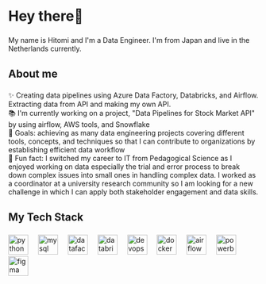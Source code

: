 <h1 align="left">Hey there👋</h1>

###

<p align="left">My name is Hitomi and I'm a Data Engineer. I'm from Japan and live in the Netherlands currently.</p>

###

<h2 align="left">About me</h2>

###

<p align="left">✨ Creating data pipelines using Azure Data Factory, Databricks, and Airflow. Extracting data from API and making my own API.<br>📚 I'm currently working on a project, "Data Pipelines for Stock Market API" by using airflow, AWS tools, and Snowflake<br>🎯 Goals: achieving as many data engineering projects covering different tools, concepts, and techniques so that I can contribute to organizations by establishing efficient data workflow <br>🎲 Fun fact: I switched my career to IT from Pedagogical Science as I enjoyed working on data especially the trial and error process to break down complex issues into small ones in handling complex data. I worked as a coordinator at a university research community so I am looking for a new challenge in which I can apply both stakeholder engagement and data skills.  </p>

###

<h2 align="left">My Tech Stack</h2>

###

<div align="left">
  <img src="https://s3.dualstack.us-east-2.amazonaws.com/pythondotorg-assets/media/files/python-logo-only.svg" height="40" alt="python logo"  />
  <img width="12" />
  <img src="https://www.vectorlogo.zone/logos/mysql/mysql-ar21.svg" height="40" alt="mysql logo"  />
  <img width="12" />
  <img src="https://symbols.getvecta.com/stencil_28/27_data-factory.8004c08598.svg" height="40" alt="datafactory logo"  />
  <img width="12" />
  <img src="https://www.vectorlogo.zone/logos/databricks/databricks-ar21.svg" height="40" alt="databricks logo"  />
  <img width="12" />
  <img src="https://www.svgrepo.com/download/448271/azure-devops.svg" height="40" alt="devops logo"  />
  <img width="12" />
  <img src="https://www.svgrepo.com/download/448221/docker.svg" height="40" alt="docker logo"  />
  <img width="12" />
  <img src="https://www.svgrepo.com/download/353380/airflow.svg" height="40" alt="airflow logo"  />
  <img width="12" />
  <img src="https://raw.githubusercontent.com/microsoft/PowerBI-Icons/2bf1c982fb24528eee1559a96a25eb534c175cfd/SVG/Power-BI.svg" height="40" alt="powerbi logo"  />
  <img width="12" />
  <img src="https://www.svgrepo.com/download/452202/figma.svg" height="40" alt="figma logo"  />
</div>

###
